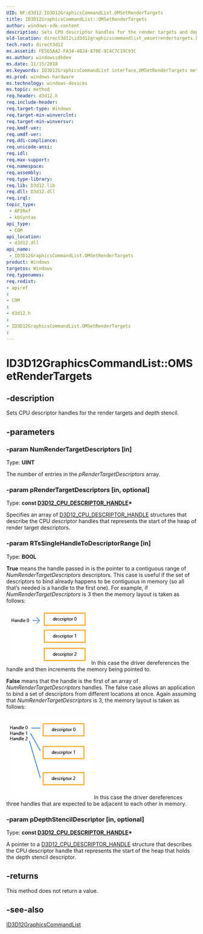 ```yaml
---
UID: NF:d3d12.ID3D12GraphicsCommandList.OMSetRenderTargets
title: ID3D12GraphicsCommandList::OMSetRenderTargets
author: windows-sdk-content
description: Sets CPU descriptor handles for the render targets and depth stencil.
old-location: direct3d12\id3d12graphicscommandlist_omsetrendertargets.htm
tech.root: direct3d12
ms.assetid: FE565AA2-FA34-4824-870E-9C4C7C19C93C
ms.author: windowssdkdev
ms.date: 11/15/2018
ms.keywords: ID3D12GraphicsCommandList interface,OMSetRenderTargets method, ID3D12GraphicsCommandList.OMSetRenderTargets, ID3D12GraphicsCommandList::OMSetRenderTargets, OMSetRenderTargets, OMSetRenderTargets method, OMSetRenderTargets method,ID3D12GraphicsCommandList interface, d3d12/ID3D12GraphicsCommandList::OMSetRenderTargets, direct3d12.id3d12graphicscommandlist_omsetrendertargets
ms.prod: windows-hardware
ms.technology: windows-devices
ms.topic: method
req.header: d3d12.h
req.include-header: 
req.target-type: Windows
req.target-min-winverclnt: 
req.target-min-winversvr: 
req.kmdf-ver: 
req.umdf-ver: 
req.ddi-compliance: 
req.unicode-ansi: 
req.idl: 
req.max-support: 
req.namespace: 
req.assembly: 
req.type-library: 
req.lib: D3d12.lib
req.dll: D3d12.dll
req.irql: 
topic_type:
 - APIRef
 - kbSyntax
api_type:
 - COM
api_location:
 - d3d12.dll
api_name:
 - ID3D12GraphicsCommandList.OMSetRenderTargets
product: Windows
targetos: Windows
req.typenames: 
req.redist: 
- apiref
: 
- COM
: 
- d3d12.h
: 
- ID3D12GraphicsCommandList.OMSetRenderTargets
: 
---
```


# ID3D12GraphicsCommandList::OMSetRenderTargets


## -description


Sets CPU descriptor handles for the render targets and depth stencil.
        


## -parameters




### -param NumRenderTargetDescriptors [in]

Type: <b>UINT</b>

The number of entries in the <i>pRenderTargetDescriptors</i> array.
          


### -param pRenderTargetDescriptors [in, optional]

Type: <b>const <a href="https://msdn.microsoft.com/92451E4C-5E70-4015-8760-3F75066A44FD">D3D12_CPU_DESCRIPTOR_HANDLE</a>*</b>

Specifies an array of <a href="https://msdn.microsoft.com/92451E4C-5E70-4015-8760-3F75066A44FD">D3D12_CPU_DESCRIPTOR_HANDLE</a> structures that describe the CPU descriptor handles that represents the start of the heap of render target descriptors.
          


### -param RTsSingleHandleToDescriptorRange [in]

Type: <b>BOOL</b>

<b>True</b> means the handle passed in is the pointer to a contiguous range of <i>NumRenderTargetDescriptors</i>  descriptors.  This case is useful if the set of descriptors to bind already happens to be contiguous in memory (so all that’s needed is a handle to the first one).  For example, if  <i>NumRenderTargetDescriptors</i> is 3 then the memory layout is taken as follows:

<img alt="Memory layout with parameter set to true" src="./images/oms_true.png"/>
In this case the driver dereferences the handle and then increments the memory being pointed to.

<b>False</b> means that the handle is the first of an array of <i>NumRenderTargetDescriptors</i> handles.  The false case allows an application to bind a set of descriptors from different locations at once. Again assuming that <i>NumRenderTargetDescriptors</i> is 3, the memory layout is taken as follows:

<img alt="Memory layout with parameter set to false" src="./images/oms_false.png"/>
In this case the driver dereferences three handles that are expected to be adjacent to each other in memory.


### -param pDepthStencilDescriptor [in, optional]

Type: <b>const <a href="https://msdn.microsoft.com/92451E4C-5E70-4015-8760-3F75066A44FD">D3D12_CPU_DESCRIPTOR_HANDLE</a>*</b>

A pointer to a <a href="https://msdn.microsoft.com/92451E4C-5E70-4015-8760-3F75066A44FD">D3D12_CPU_DESCRIPTOR_HANDLE</a> structure that describes the CPU descriptor handle that represents the start of the heap that holds the depth stencil descriptor.
          


## -returns



This method does not return a value.
          




## -see-also




<a href="https://msdn.microsoft.com/1BF282A7-F6D4-43A9-BDAD-D877564A1C6B">ID3D12GraphicsCommandList</a>
 

 

